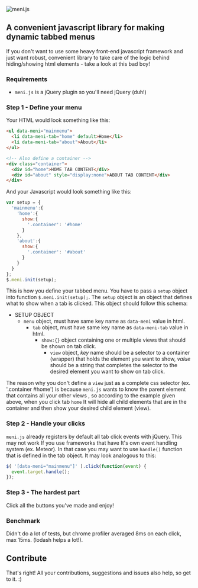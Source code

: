![meni.js](http://i.imgur.com/nsvTANa.png)
## A convenient javascript library for making dynamic tabbed menus
If you don't want to use some heavy front-end javascript framework and just want
robust, convenient library to take care of the logic behind hiding/showing
html elements - take a look at this bad boy!

### Requirements
  - `meni.js` is a jQuery plugin so you'll need jQuery (duh!)

### Step 1 - Define your menu
Your HTML would look something like this:
```html
<ul data-meni="mainmenu">
  <li data-meni-tab="home" default>Home</li>
  <li data-meni-tab="about">About</li>
</ul>

<!-- Also define a container -->
<div class="container">
  <div id="home">HOME TAB CONTENT</div>
  <div id="about" style="display:none">ABOUT TAB CONTENT</div>
</div>
```
And your Javascript would look something like this:
```javascript
var setup = {
  'mainmenu':{
    'home':{
      show:{
        '.container': '#home'
      }
    },
    'about':{
      show:{
        '.container': '#about'
      }
    }
  }
};
$.meni.init(setup);
```
This is how you define your tabbed menu. You have to pass a `setup` object into
function `$.meni.init(setup);`. The `setup` object is an object that defines what
to show when a tab is clicked. This object should follow this schema:

  - SETUP OBJECT
    - `menu` object, must have same key name as `data-meni` value in html.
      - `tab` object, must have same key name as `data-meni-tab` value in html.
        - `show:{}` object containing one or multiple views that should be shown on
        tab click.
          - `view` object, *key* name should be a selector to a container (wrapper)
          that holds the element you want to show, *value* should be a string that
          completes the selector to the desired element you want to show on tab click.

The reason why you don't define a `view` just as a complete css selector (ex. '.container #home')
is because `meni.js` wants to know the parent element that contains all your other views
, so according to the example given above, when you click tab `home` It will hide all child elements
that are in the container and then show your desired child element (view).

### Step 2 - Handle your clicks
`meni.js` already registers by default all tab click events with jQuery. This may
not work If you use frameworks that have It's own event handling system (ex. Meteor).
In that case you may want to use `handle()` function that is defined in the tab object.
It may look analogous to this:
```javascript
$( '[data-meni="mainmenu"]' ).click(function(event) {
  event.target.handle();
});
```

### Step 3 - The hardest part

Click all the buttons you've made and enjoy!

### Benchmark

Didn't do a lot of tests, but chrome profiler averaged 8ms on each click, max 15ms. (lodash helps a lot!).

## Contribute

That's right! All your contributions, suggestions and issues also help, so get to it. :)

